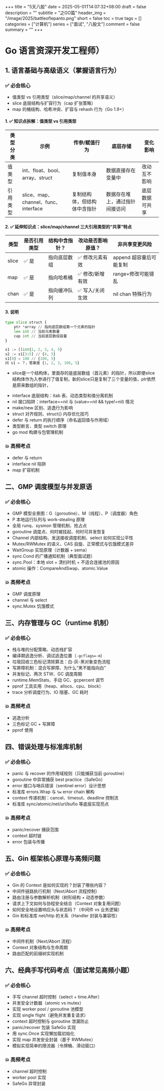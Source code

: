+++
title = "5天八股"
date = 2025-05-01T14:07:32+08:00
draft = false
description = ""
subtitle = "之GO篇"
header_img = "/image/2025/battleoflepanto.png"
short = false
toc = true
tags = []
categories = ["计算机"]
series = ["面试", "八股文"]
comment = false
summary = ""
+++

# Go 语言资深开发工程师）

## 1. 语言基础与高级语义（掌握语言行为）

### ✅ 必会核心

* 值类型 vs 引用类型（slice/map/channel 的共享语义）
* slice 底层结构与扩容行为（cap 扩张策略）
* map 的桶结构、哈希冲突、扩容与 rehash 行为（Go 1.9+）

#### 1. ✅ 知识点拆解：值类型 vs 引用类型
| 类型分类 | 示例                               | 传参/赋值行为        | 底层存储            | 变化影响    |
| ---- | -------------------------------- | -------------- | --------------- | ------- |
| 值类型  | int、float、bool、array、struct      | 复制值本身          | 数据直接存在变量中       | 改动互不影响  |
| 引用类型 | slice、map、channel、func、interface | 复制结构体，但结构体中含指针 | 数据存在堆上，通过指针间接访问 | 底层数据可共享 |
#### 2. ✅ 延伸知识点：slice/map/channel 三大引用类型的“共享”特点
| 类型    | 是否引用类型 | 结构中含指针？ | 改动是否影响原值？ | 非共享变更风险         |
| ----- | ------ | ------- | --------- | --------------- |
| slice | ✅ 是    | 指向底层数组  | ✅ 修改元素有效  | append 超容量后可能复制 |
| map   | ✅ 是    | 指向哈希桶   | ✅ 修改/新增有效 | range+修改可能错乱    |
| chan  | ✅ 是    | 指向缓冲队列  | ✅ 写入/关闭生效 | nil chan 特殊行为   |
#### 3. 说明
```python
type slice struct {
    ptr *array // 指向底层数组第一个元素的指针
    len int // 当前元素数量
    cap int // 当前底层数组容量
}

s1 := []int{1, 2, 3, 4, 5}
s2 := s1[3:5] // {4, 5}
s1[0] = 100 // {100, 5}
问 s1 = ？，答案是 {1, 2, 3, 100, 5}
```
- slice是一个结构体，里面存的是底层数组（首元素）的指针，所以即便slice结构体作为入参进行了值复制，新的slice只是复制了三个变量的值，ptr依然是原来数组的指针，

* interface 底层结构：itab 表、动态类型和值分离机制
* nil 接口陷阱：interface==nil 与 (value==nil && type!=nil) 情况
* make/new 区别、逃逸行为影响
* struct 对齐规则、struct{} 内存优化技巧
* defer 与 return 的执行顺序（命名返回值与作用域）
* 类型断言、类型 switch 原理
* go mod 构建与包管理机制

### 💥 高频考点

* defer 与 return
* interface nil 陷阱
* map 扩容机制

## 二、GMP 调度模型与并发原语

### ✅ 必会核心

* GMP 模型全景图：G（goroutine）、M（线程）、P（调度器）角色
* P 本地运行队列与 work-stealing 原理
* 全局 runq、sysmon 管理机制、抢占点
* goroutine 调度点、何时被挂起、何时可并发恢复
* Channel 内部结构、发送接收调度机制、select 如何实现公平性
* Mutex/RWMutex 的语义、CAS 自旋、正常模式与饥饿模式差异
* WaitGroup 实现原理（计数器 + sema）
* sync.Cond 的广播通知机制（典型面试题）
* sync.Pool：本地 slot + 清扫时机 + 不适合连接池的原因
* atomic 操作：CompareAndSwap、atomic.Value

### 💥 高频考点

* GMP 调度原理
* channel 与 select
* sync.Mutex 饥饿模式

## 三、内存管理与 GC（runtime 机制）

### ✅ 必会核心

* 栈与堆的分配策略、动态栈扩容
* 编译期逃逸分析、调试逃逸位置（`-gcflags=-m`）
* 垃圾回收三色标记清除算法：白-灰-黑对象变色流程
* 写屏障机制：混合写屏障、为什么“黑不能指向白”
* 并发标记、两次 STW、GC 调度周期
* runtime.MemStats、手动 GC、gcpercent 调节
* pprof 工具实用（heap、allocs、cpu、block）
* trace 分析调度行为、IO 阻塞、GC 耗时

### 💥 高频考点

* 逃逸分析
* 三色标记 GC + 写屏障
* pprof 使用

## 四、错误处理与标准库机制

### ✅ 必会核心

* panic 与 recover 的作用域规则（只能捕获当前 goroutine）
* goroutine 中异常捕获 best practice（SafeGo）
* error 接口与哨兵错误（sentinel error）设计思想
* 标准库 errors.Wrap 与 `%w` error chain 解构
* context 传递机制：cancel、timeout、deadline 控制流
* 标准库 sync/atomic/net/url/bufio 等底层实现亮点

### 💥 高频考点

* panic/recover 捕获范围
* context 超时链
* error 包装与传播

## 五、Gin 框架核心原理与高频问题

### ✅ 必会核心

* Gin 的 Context 是如何实现的？封装了哪些内容？
* 中间件链路执行机制（Next/Abort 流程控制）
* 路由注册与参数解析机制（树形结构 + 动态参数）
* 请求上下文如何与协程安全结合（Context 对象复用问题）
* 如何安全地设置响应头与状态码？（中间件 vs 业务逻辑）
* Gin 和标准库 net/http 的关系（Handler 封装与兼容性）

### 💥 高频考点

* 中间件机制（Next/Abort 流程）
* Context 对象结构与生命周期
* 路由匹配的前缀树实现机制

## 六、经典手写代码考点（面试常见高频小题）

### ✅ 必会核心

* 手写 channel 超时控制（select + time.After）
* 并发安全计数器（atomic vs mutex）
* 实现 worker pool / goroutine 池模型
* 实现 single flight（避免并发重复请求）
* context 超时控制与 goroutine 泄漏防止
* panic/recover 包装 SafeGo 实现
* 用 sync.Once 实现懒加载初始化
* 实现 map 并发安全封装（基于 RWMutex）
* 模拟实现简单的限流器（令牌桶、滑动窗口）

### 💥 高频考点

* channel 超时控制
* worker pool 实现
* SafeGo 异常封装

